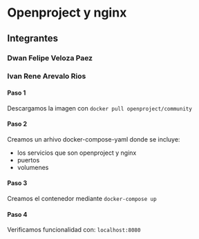 # Openproject y nginx

## Integrantes

### Dwan Felipe Veloza Paez
### Ivan Rene Arevalo Rios

#### Paso 1
Descargamos la imagen con `docker pull openproject/community`

#### Paso 2
Creamos un arhivo docker-compose-yaml donde se incluye:
* los servicios que son openproject y nginx
* puertos
* volumenes

#### Paso 3
Creamos el contenedor mediante `docker-compose up`

#### Paso 4
Verificamos funcionalidad con: `localhost:8080`

